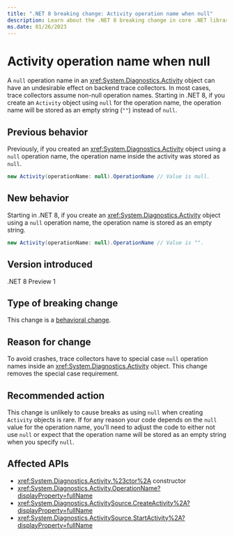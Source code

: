 ```yaml
---
title: ".NET 8 breaking change: Activity operation name when null"
description: Learn about the .NET 8 breaking change in core .NET libraries where the operation name of an Activity is stored as an empty string if it's specified as null when the activity is created.
ms.date: 01/26/2023
---
```

# Activity operation name when null

A `null` operation name in an <xref:System.Diagnostics.Activity> object can have an undesirable effect on backend trace collectors. In most cases, trace collectors assume non-null operation names. Starting in .NET 8, if you create an `Activity` object using `null` for the operation name, the operation name will be stored as an empty string (`""`) instead of `null`.

## Previous behavior

Previously, if you created an <xref:System.Diagnostics.Activity> object using a `null` operation name, the operation name inside the activity was stored as `null`.

```csharp
new Activity(operationName: null).OperationName // Value is null.
```

## New behavior

Starting in .NET 8, if you create an <xref:System.Diagnostics.Activity> object using a `null` operation name, the operation name is stored as an empty string.

```csharp
new Activity(operationName: null).OperationName // Value is "".
```

## Version introduced

.NET 8 Preview 1

## Type of breaking change

This change is a [behavioral change](../../categories.md#behavioral-change).

## Reason for change

To avoid crashes, trace collectors have to special case `null` operation names inside an <xref:System.Diagnostics.Activity> object. This change removes the special case requirement.

## Recommended action

This change is unlikely to cause breaks as using `null` when creating `Activity` objects is rare. If for any reason your code depends on the `null` value for the operation name, you'll need to adjust the code to either not use `null` or expect that the operation name will be stored as an empty string when you specify `null`.

## Affected APIs

- <xref:System.Diagnostics.Activity.%23ctor%2A> constructor
- <xref:System.Diagnostics.Activity.OperationName?displayProperty=fullName>
- <xref:System.Diagnostics.ActivitySource.CreateActivity%2A?displayProperty=fullName>
- <xref:System.Diagnostics.ActivitySource.StartActivity%2A?displayProperty=fullName>
